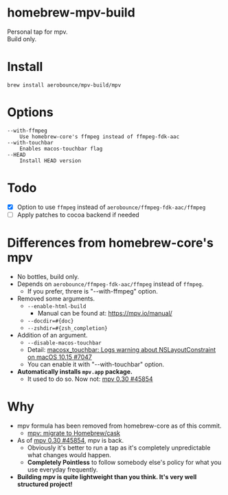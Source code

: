 # homebrew-mpv-build
Personal tap for mpv.\
Build only.

# Install
```
brew install aerobounce/mpv-build/mpv
```

# Options
```
--with-ffmpeg
    Use homebrew-core's ffmpeg instead of ffmpeg-fdk-aac
--with-touchbar
    Enables macos-touchbar flag
--HEAD
    Install HEAD version
```

# Todo
- [x] Option to use `ffmpeg` instead of `aerobounce/ffmpeg-fdk-aac/ffmpeg`
- [ ] Apply patches to cocoa backend if needed

# Differences from homebrew-core's mpv
- No bottles, build only.
- Depends on `aerobounce/ffmpeg-fdk-aac/ffmpeg` instead of `ffmpeg`.
    - If you prefer, threre is "--with-ffmpeg" option.
- Removed some arguments.
    - `--enable-html-build`
        - Manual can be found at: https://mpv.io/manual/
    - `--docdir=#{doc}`
    - `--zshdir=#{zsh_completion}`
- Addition of an argument.
    - `--disable-macos-touchbar`
    - Detail: [macosx_touchbar: Logs warning about NSLayoutConstraint on macOS 10.15 #7047](https://github.com/mpv-player/mpv/issues/7047)
    - You can enable it with "--with-touchbar" option.
- **Automatically installs `mpv.app` package.**
    - It used to do so. Now not: [mpv 0.30 #45854](https://github.com/Homebrew/homebrew-core/pull/45854#discussion_r341953284)

# Why
- mpv formula has been removed from homebrew-core as of this commit.
    - [mpv: migrate to Homebrew/cask](https://github.com/Homebrew/homebrew-core/commit/41444d526c40b93069b7f0c5414539deb0534179)
- As of [mpv 0.30 #45854](https://github.com/Homebrew/homebrew-core/pull/45854), mpv is back.
    - Obviously it's better to run a tap as it's completely unpredictable what changes would happen.
    - **Completely Pointless** to follow somebody else's policy for what you use everyday frequently.
- **Building mpv is quite lightweight than you think. It's very well structured project!**

